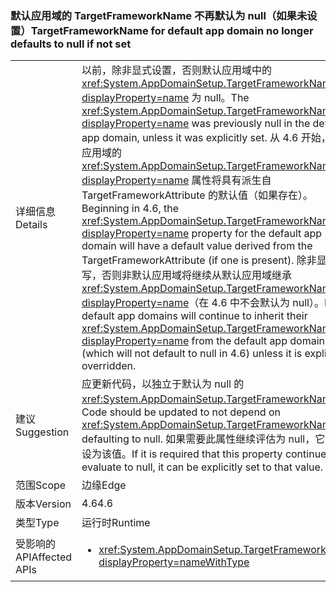 ### <a name="targetframeworkname-for-default-app-domain-no-longer-defaults-to-null-if-not-set"></a><span data-ttu-id="e0c7e-101">默认应用域的 TargetFrameworkName 不再默认为 null（如果未设置）</span><span class="sxs-lookup"><span data-stu-id="e0c7e-101">TargetFrameworkName for default app domain no longer defaults to null if not set</span></span>

|   |   |
|---|---|
|<span data-ttu-id="e0c7e-102">详细信息</span><span class="sxs-lookup"><span data-stu-id="e0c7e-102">Details</span></span>|<span data-ttu-id="e0c7e-103">以前，除非显式设置，否则默认应用域中的 <xref:System.AppDomainSetup.TargetFrameworkName?displayProperty=name> 为 null。</span><span class="sxs-lookup"><span data-stu-id="e0c7e-103">The <xref:System.AppDomainSetup.TargetFrameworkName?displayProperty=name> was previously null in the default app domain, unless it was explicitly set.</span></span> <span data-ttu-id="e0c7e-104">从 4.6 开始，默认应用域的 <xref:System.AppDomainSetup.TargetFrameworkName?displayProperty=name> 属性将具有派生自 TargetFrameworkAttribute 的默认值（如果存在）。</span><span class="sxs-lookup"><span data-stu-id="e0c7e-104">Beginning in 4.6, the <xref:System.AppDomainSetup.TargetFrameworkName?displayProperty=name> property for the default app domain will have a default value derived from the TargetFrameworkAttribute (if one is present).</span></span> <span data-ttu-id="e0c7e-105">除非显式重写，否则非默认应用域将继续从默认应用域继承 <xref:System.AppDomainSetup.TargetFrameworkName?displayProperty=name>（在 4.6 中不会默认为 null）。</span><span class="sxs-lookup"><span data-stu-id="e0c7e-105">Non-default app domains will continue to inherit their <xref:System.AppDomainSetup.TargetFrameworkName?displayProperty=name> from the default app domain (which will not default to null in 4.6) unless it is explicitly overridden.</span></span>|
|<span data-ttu-id="e0c7e-106">建议</span><span class="sxs-lookup"><span data-stu-id="e0c7e-106">Suggestion</span></span>|<span data-ttu-id="e0c7e-107">应更新代码，以独立于默认为 null 的 <xref:System.AppDomainSetup.TargetFrameworkName>。</span><span class="sxs-lookup"><span data-stu-id="e0c7e-107">Code should be updated to not depend on <xref:System.AppDomainSetup.TargetFrameworkName> defaulting to null.</span></span> <span data-ttu-id="e0c7e-108">如果需要此属性继续评估为 null，它可显式设为该值。</span><span class="sxs-lookup"><span data-stu-id="e0c7e-108">If it is required that this property continue to evaluate to null, it can be explicitly set to that value.</span></span>|
|<span data-ttu-id="e0c7e-109">范围</span><span class="sxs-lookup"><span data-stu-id="e0c7e-109">Scope</span></span>|<span data-ttu-id="e0c7e-110">边缘</span><span class="sxs-lookup"><span data-stu-id="e0c7e-110">Edge</span></span>|
|<span data-ttu-id="e0c7e-111">版本</span><span class="sxs-lookup"><span data-stu-id="e0c7e-111">Version</span></span>|<span data-ttu-id="e0c7e-112">4.6</span><span class="sxs-lookup"><span data-stu-id="e0c7e-112">4.6</span></span>|
|<span data-ttu-id="e0c7e-113">类型</span><span class="sxs-lookup"><span data-stu-id="e0c7e-113">Type</span></span>|<span data-ttu-id="e0c7e-114">运行时</span><span class="sxs-lookup"><span data-stu-id="e0c7e-114">Runtime</span></span>|
|<span data-ttu-id="e0c7e-115">受影响的 API</span><span class="sxs-lookup"><span data-stu-id="e0c7e-115">Affected APIs</span></span>|<ul><li><xref:System.AppDomainSetup.TargetFrameworkName?displayProperty=nameWithType></li></ul>|

